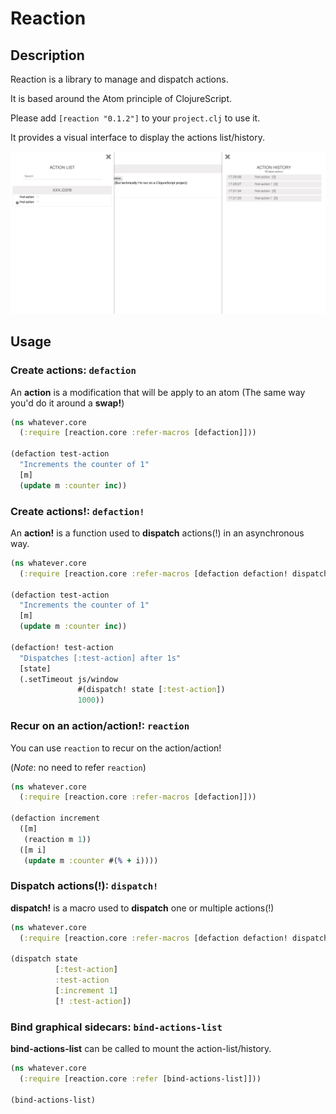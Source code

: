# Reaction

## Description
Reaction is a library to manage and dispatch actions.

It is based around the Atom principle of ClojureScript.

Please add `[reaction "0.1.2"]` to your `project.clj` to use it.

It provides a visual interface to display the actions list/history.

![Actions/history](resources/sidecar.png)

## Usage
### Create actions: `defaction`
An **action** is a modification that will be apply to an atom (The same way you'd do it around a **swap!**)

```clojure
(ns whatever.core
  (:require [reaction.core :refer-macros [defaction]]))

(defaction test-action
  "Increments the counter of 1"
  [m]
  (update m :counter inc))
```

### Create actions!: `defaction!`
An **action!** is a function used to **dispatch** actions(!) in an asynchronous way.

```clojure
(ns whatever.core
  (:require [reaction.core :refer-macros [defaction defaction! dispatch!]]))

(defaction test-action
  "Increments the counter of 1"
  [m]
  (update m :counter inc))

(defaction! test-action
  "Dispatches [:test-action] after 1s"
  [state]
  (.setTimeout js/window
               #(dispatch! state [:test-action])
               1000))
```

### Recur on an action/action!: `reaction`
You can use `reaction` to recur on the action/action!

(*Note*: no need to refer `reaction`)
```clojure
(ns whatever.core
  (:require [reaction.core :refer-macros [defaction]]))

(defaction increment
  ([m]
   (reaction m 1))
  ([m i]
   (update m :counter #(% + i))))
```

### Dispatch actions(!): `dispatch!`
**dispatch!** is a macro used to **dispatch** one or multiple actions(!)

```clojure
(ns whatever.core
  (:require [reaction.core :refer-macros [defaction defaction! dispatch!]]))

(dispatch state
          [:test-action]
          :test-action
          [:increment 1]
          [! :test-action])
```

### Bind graphical sidecars: `bind-actions-list`
**bind-actions-list** can be called to mount the action-list/history.

```clojure
(ns whatever.core
  (:require [reaction.core :refer [bind-actions-list]]))

(bind-actions-list)
```
